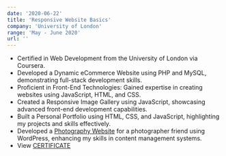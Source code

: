 ```yaml
---
date: '2020-06-22'
title: 'Responsive Website Basics'
company: 'University of London'
range: 'May - June 2020'
url: ''
---
```


- Certified in Web Development from the University of London via Coursera.
- Developed a Dynamic eCommerce Website using PHP and MySQL, demonstrating full-stack development skills.
- Proficient in Front-End Technologies: Gained expertise in creating websites using JavaScript, HTML, and CSS.
- Created a Responsive Image Gallery using JavaScript, showcasing advanced front-end development capabilities.
- Built a Personal Portfolio using HTML, CSS, and JavaScript, highlighting my projects and skills effectively.
- Developed a [Photography Website](https://prakashphotoandevent.wordpress.com/) for a photographer friend using WordPress, enhancing my skills in content management systems.
- View [CERTIFICATE](https://drive.google.com/file/d/1p0haJXCVSa1OuX5Z_VcuvIn-PMOBVDLd/view?usp=sharing)
